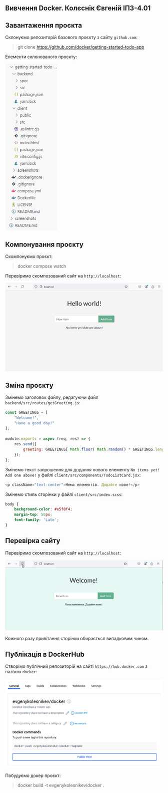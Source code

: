 ## Вивчення Docker. Колєснік Євгеній ІПЗ-4.01

## Завантаження проєкта

Склонуємо репозиторій базового проєкту з сайту `github.com`:

> git clone https://github.com/docker/getting-started-todo-app

Елементи склонованого проєкту:

![Структура проєкту](screenshots/struct.png)

## Компонування проєкту

Скомпонуємо проєкт:

> docker compose watch

Перевіримо скомпозований сайт на `http://localhost`:

![Перевірка сайту](screenshots/site.png)

## Зміна проєкту

Змінемо заголовок файлу, редагуючи файл `backend/src/routes/getGreeting.js`:

```javascript
const GREETINGS = [
    "Welcome!",
    "Have a good day!"
];

module.exports = async (req, res) => {
    res.send({
        greeting: GREETINGS[ Math.floor( Math.random() * GREETINGS.length )],
    });
};
```

Змінемо текст запрошення для додання нового елементу `No items yet! Add one above!` у файлі `client/src/components/TodoListCard.jsx`:

```javascript
<p className="text-center">Нема елементів. Додайте нове!</p>
```

Змінемо стиль сторінки у файлі `client/src/index.scss`:

```scss
body {
    background-color: #e5f8f4;
    margin-top: 50px;
    font-family: 'Lato';
}
```

## Перевірка сайту

Перевіримо скомпозований сайт на `http://localhost`:

![Перевірка сайту](screenshots/site_after_change.gif)

Кожного разу привітання сторінки обирається випадковим чином.

## Публікація в DockerHub

Створімо публічний репозиторій на сайті `https://hub.docker.com` з назвою `docker`:

![Перевірка сайту 2](screenshots/repo_docker.png)

Побудуємо докер проєкт:

> docker build -t evgenykolesnikev/docker .